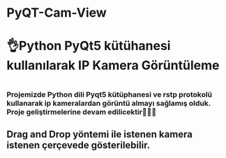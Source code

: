 # PyQT-Cam-View


<h1>👌Python PyQt5 kütühanesi kullanılarak IP Kamera Görüntüleme<h1>
  <h3>Projemizde Python dili Pyqt5 kütüphanesi ve rstp protokolü kullanarak ip kameralardan görüntü almayı sağlamış olduk. Proje geliştirmelerine devam edilicektir🙌🙌🙌<h3>
<h2>Drag and Drop yöntemi ile istenen kamera istenen çerçevede gösterilebilir.<h2>

